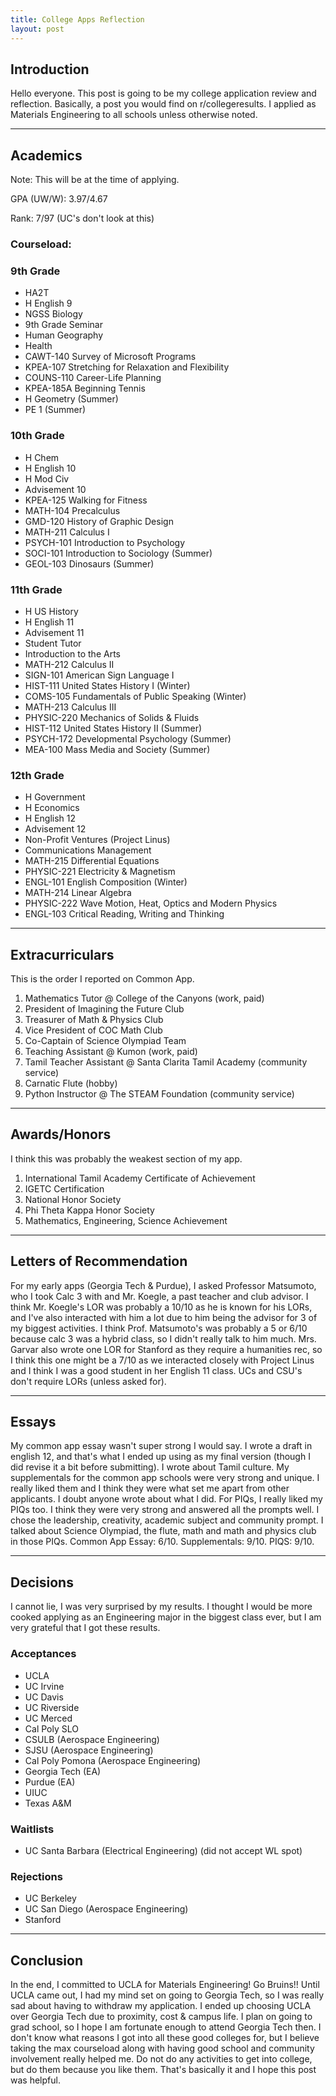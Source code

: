 ```yaml
---
title: College Apps Reflection
layout: post
---
```


## Introduction 
Hello everyone. This post is going to be my college application review and reflection. 
Basically, a post you would find on r/collegeresults. I applied as Materials Engineering to all schools unless otherwise noted.

---

## Academics
Note: This will be at the time of applying.

GPA (UW/W): 3.97/4.67

Rank: 7/97 (UC's don't look at this)

### Courseload:

### 9th Grade
* HA2T
* H English 9
* NGSS Biology
* 9th Grade Seminar
* Human Geography
* Health
* CAWT-140 Survey of Microsoft Programs
* KPEA-107 Stretching for Relaxation and Flexibility
* COUNS-110 Career-Life Planning
* KPEA-185A Beginning Tennis
* H Geometry (Summer)
* PE 1 (Summer)

### 10th Grade
* H Chem
* H English 10
* H Mod Civ
* Advisement 10
* KPEA-125 Walking for Fitness
* MATH-104 Precalculus
* GMD-120 History of Graphic Design
* MATH-211 Calculus I
* PSYCH-101 Introduction to Psychology
* SOCI-101 Introduction to Sociology (Summer)
* GEOL-103 Dinosaurs (Summer)

### 11th Grade
* H US History
* H English 11
* Advisement 11
* Student Tutor
* Introduction to the Arts
* MATH-212 Calculus II
* SIGN-101 American Sign Language I
* HIST-111 United States History I (Winter)
* COMS-105 Fundamentals of Public Speaking (Winter)
* MATH-213 Calculus III
* PHYSIC-220 Mechanics of Solids & Fluids
* HIST-112 United States History II (Summer)
* PSYCH-172 Developmental Psychology (Summer)
* MEA-100 Mass Media and Society (Summer)

### 12th Grade
* H Government
* H Economics
* H English 12
* Advisement 12
* Non-Profit Ventures (Project Linus)
* Communications Management
* MATH-215 Differential Equations
* PHYSIC-221 Electricity & Magnetism
* ENGL-101 English Composition (Winter)
* MATH-214 Linear Algebra
* PHYSIC-222 Wave Motion, Heat, Optics and Modern Physics
* ENGL-103 Critical Reading, Writing and Thinking

--- 

## Extracurriculars
This is the order I reported on Common App.

1. Mathematics Tutor @ College of the Canyons (work, paid)
2. President of Imagining the Future Club
3. Treasurer of Math & Physics Club
4. Vice President of COC Math Club
5. Co-Captain of Science Olympiad Team
6. Teaching Assistant @ Kumon (work, paid)
7. Tamil Teacher Assistant @ Santa Clarita Tamil Academy (community service)
8. Carnatic Flute (hobby)
9. Python Instructor @ The STEAM Foundation (community service)

--- 

## Awards/Honors
I think this was probably the weakest section of my app.

1. International Tamil Academy Certificate of Achievement
2. IGETC Certification
3. National Honor Society
4. Phi Theta Kappa Honor Society
5. Mathematics, Engineering, Science Achievement

--- 

## Letters of Recommendation
For my early apps (Georgia Tech & Purdue), I asked Professor Matsumoto, who I took Calc 3 with and Mr. Koegle, a past teacher and club advisor. I think Mr. Koegle's LOR was probably a 10/10 as he is known for his LORs, and I've also interacted with him a lot due to him being the advisor for 3 of my biggest activities. I think Prof. Matsumoto's was probably a 5 or 6/10 because calc 3 was a hybrid class, so I didn't really talk to him much. Mrs. Garvar also wrote one LOR for Stanford as they require a humanities rec, so I think this one might be a 7/10 as we interacted closely with Project Linus and I think I was a good student in her English 11 class. UCs and CSU's don't require LORs (unless asked for).

--- 

## Essays
My common app essay wasn't super strong I would say. I wrote a draft in english 12, and that's what I ended up using as my final version (though I did revise it a bit before submitting). I wrote about Tamil culture. My supplementals for the common app schools were very strong and unique. I really liked them and I think they were what set me apart from other applicants. I doubt anyone wrote about what I did. For PIQs, I really liked my PIQs too. I think they were very strong and answered all the prompts well. I chose the leadership, creativity, academic subject and community prompt. I talked about Science Olympiad, the flute, math and math and physics club in those PIQs. Common App Essay: 6/10. Supplementals: 9/10. PIQS: 9/10.

--- 

## Decisions
I cannot lie, I was very surprised by my results. I thought I would be more cooked applying as an Engineering major in the biggest class ever, but I am very grateful that I got these results. 

### Acceptances
* UCLA
* UC Irvine
* UC Davis
* UC Riverside
* UC Merced 
* Cal Poly SLO
* CSULB (Aerospace Engineering)
* SJSU (Aerospace Engineering)
* Cal Poly Pomona (Aerospace Engineering)
* Georgia Tech (EA)
* Purdue (EA)
* UIUC
* Texas A&M

### Waitlists
* UC Santa Barbara (Electrical Engineering) (did not accept WL spot)

### Rejections
* UC Berkeley 
* UC San Diego (Aerospace Engineering)
* Stanford

--- 

## Conclusion
In the end, I committed to UCLA for Materials Engineering! Go Bruins!! Until UCLA came out, I had my mind set on going to Georgia Tech, so I was really sad about having to withdraw my application. I ended up choosing UCLA over Georgia Tech due to proximity, cost & campus life. I plan on going to grad school, so I hope I am fortunate enough to attend Georgia Tech then. I don't know what reasons I got into all these good colleges for, but I believe taking the max courseload along with having good school and community involvement really helped me. Do not do any activities to get into college, but do them because you like them. That's basically it and I hope this post was helpful. 

